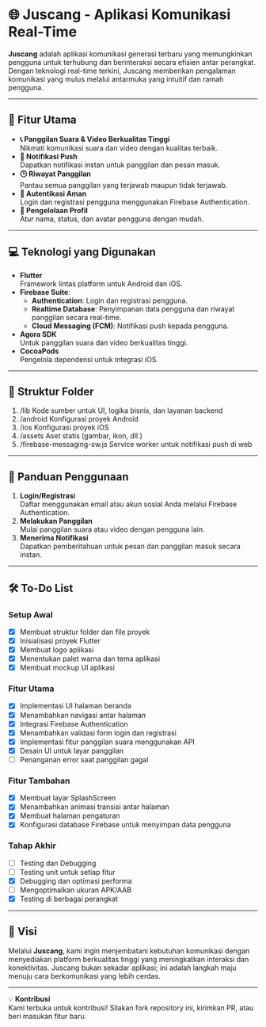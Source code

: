 # 🌐 **Juscang** - Aplikasi Komunikasi Real-Time

**Juscang** adalah aplikasi komunikasi generasi terbaru yang memungkinkan pengguna untuk terhubung dan berinteraksi secara efisien antar perangkat. Dengan teknologi real-time terkini, Juscang memberikan pengalaman komunikasi yang mulus melalui antarmuka yang intuitif dan ramah pengguna.

---

## 🚀 **Fitur Utama**
- **📞 Panggilan Suara & Video Berkualitas Tinggi**  
  Nikmati komunikasi suara dan video dengan kualitas terbaik.
- **🔔 Notifikasi Push**  
  Dapatkan notifikasi instan untuk panggilan dan pesan masuk.
- **🕒 Riwayat Panggilan**  
  Pantau semua panggilan yang terjawab maupun tidak terjawab.
- **🔐 Autentikasi Aman**  
  Login dan registrasi pengguna menggunakan Firebase Authentication.
- **👤 Pengelolaan Profil**  
  Atur nama, status, dan avatar pengguna dengan mudah.

---

## 💻 **Teknologi yang Digunakan**
- **Flutter**  
  Framework lintas platform untuk Android dan iOS.
- **Firebase Suite**:
    - **Authentication**: Login dan registrasi pengguna.
    - **Realtime Database**: Penyimpanan data pengguna dan riwayat panggilan secara real-time.
    - **Cloud Messaging (FCM)**: Notifikasi push kepada pengguna.
- **Agora SDK**  
  Untuk panggilan suara dan video berkualitas tinggi.
- **CocoaPods**  
  Pengelola dependensi untuk integrasi iOS.

---

## 📂 **Struktur Folder**
1. /lib
Kode sumber untuk UI, logika bisnis, dan layanan backend
2. /android
Konfigurasi proyek Android
3. /ios
Konfigurasi proyek iOS
4. /assets
Aset statis (gambar, ikon, dll.)
5. /firebase-messaging-sw.js
Service worker untuk notifikasi push di web

---

## 🌟 **Panduan Penggunaan**
1. **Login/Registrasi**  
   Daftar menggunakan email atau akun sosial Anda melalui Firebase Authentication.
2. **Melakukan Panggilan**  
   Mulai panggilan suara atau video dengan pengguna lain.
3. **Menerima Notifikasi**  
   Dapatkan pemberitahuan untuk pesan dan panggilan masuk secara instan.

---

## 🛠️ **To-Do List**
### **Setup Awal**
- [x] Membuat struktur folder dan file proyek
- [x] Inisialisasi proyek Flutter
- [x] Membuat logo aplikasi
- [x] Menentukan palet warna dan tema aplikasi
- [x] Membuat mockup UI aplikasi

### **Fitur Utama**
- [x] Implementasi UI halaman beranda
- [x] Menambahkan navigasi antar halaman
- [x] Integrasi Firebase Authentication
- [x] Menambahkan validasi form login dan registrasi
- [x] Implementasi fitur panggilan suara menggunakan API
- [x] Desain UI untuk layar panggilan
- [ ] Penanganan error saat panggilan gagal

### **Fitur Tambahan**
- [x] Membuat layar SplashScreen
- [x] Menambahkan animasi transisi antar halaman
- [x] Membuat halaman pengaturan
- [x] Konfigurasi database Firebase untuk menyimpan data pengguna

### **Tahap Akhir**
- [ ] Testing dan Debugging
- [ ] Testing unit untuk setiap fitur
- [x] Debugging dan optimasi performa
- [ ] Mengoptimalkan ukuran APK/AAB
- [x] Testing di berbagai perangkat

---

## 🎯 **Visi**
Melalui **Juscang**, kami ingin menjembatani kebutuhan komunikasi dengan menyediakan platform berkualitas tinggi yang meningkatkan interaksi dan konektivitas. Juscang bukan sekadar aplikasi; ini adalah langkah maju menuju cara berkomunikasi yang lebih cerdas.

---

💡 **Kontribusi**  
Kami terbuka untuk kontribusi! Silakan fork repository ini, kirimkan PR, atau beri masukan fitur baru.